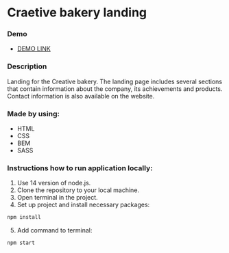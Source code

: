  # Craetive bakery landing
 
 ### Demo

- [DEMO LINK](https://shyptia.github.io/creative_bakery/)
 
### Description

Landing for the Creative bakery. The landing page includes several sections that contain information about the company, its achievements and products. Contact information is also available on the website.

### Made by using:

- HTML   
- CSS
- BEM
- SASS

### Instructions how to run application locally:

1. Use 14 version of node.js.
2. Clone the repository to your local machine.
3. Open terminal in the project.
4. Set up project and install necessary packages:
```bash 
npm install
```
5. Add command to terminal:
```bash 
npm start
```
